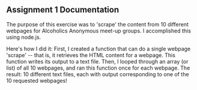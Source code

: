 ## Assignment 1 Documentation

The purpose of this exercise was to 'scrape' the content from 10 different webpages for Alcoholics Anonymous meet-up groups. I accomplished this using node.js.

Here's how I did it:
First, I created a function that can do a single webpage 'scrape' -- that is, it retrieves the HTML content for a webpage. This function writes its output to a text file.
Then, I looped through an array (or list) of all 10 webpages, and ran this function once for each webpage. The result: 10 different text files, each with output corresponding to one of the 10 requested webpages!
